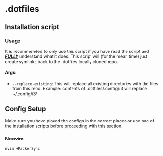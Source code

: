 # .dotfiles

## Installation script

### Usage

It is recommended to only use this script if you have read the script and ***<u>FULLY</u>*** understand what it does. This script will (for the mean time) just create symlinks back to the .dotfiles locally cloned repo.

#### Args:

- `--replace-existing`: This will replace all existing directories with the files from this repo. Example: contents of .dotfiles/.config/i3 will replace ~/.config/i3/

## Config Setup

Make sure you have placed the configs in the correct places or use one of the installation scripts before proceeding with this section.

### Neovim

`nvim +PackerSync`

### 
